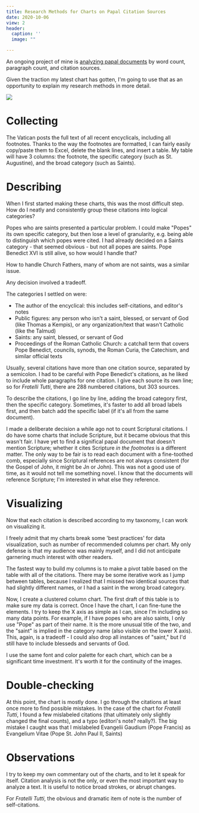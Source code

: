 ```yaml
---
title: Research Methods for Charts on Papal Citation Sources
date: 2020-10-06
view: 2
header:
  caption: ''
  image: ""

---
```


An ongoing project of mine is [analyzing papal documents](/papal-documents/) by word count, paragraph count, and citation sources. 

Given the traction my latest chart has gotten, I'm going to use that as an opportunity to explain my research methods in more detail. 

![](/uploads/PF_fratelliwithout.png)

# Collecting 

The Vatican posts the full text of all recent encyclicals, including all footnotes. Thanks to the way the footnotes are formatted, I can fairly easily copy/paste them to Excel, delete the blank lines, and insert a table. My table will have 3 columns: the footnote, the specific category (such as St. Augustine), and the broad category (such as Saints). 

# Describing 

When I first started making these charts, this was the most difficult step. How do I neatly and consistently group these citations into logical categories? 

Popes who are saints presented a particular problem. I could make "Popes" its own specific category, but then lose a level of granularity, e.g. being able to distinguish which popes were cited. I had already decided on a Saints category - that seemed obvious - but not all popes are saints. Pope Benedict XVI is still alive, so how would I handle that? 

How to handle Church Fathers, many of whom are not saints, was a similar issue. 

Any decision involved a tradeoff. 

The categories I settled on were: 

* The author of the encyclical: this includes self-citations, and editor's notes
* Public figures: any person who isn't a saint, blessed, or servant of God (like Thomas a Kempis), or any organization/text that wasn't Catholic (like the Talmud)
* Saints: any saint, blessed, or servant of God
* Proceedings of the Roman Catholic Church: a catchall term that covers Pope Benedict, councils, synods, the Roman Curia, the Catechism, and similar official texts

Usually, several citations have more than one citation source, separated by a semicolon. I had to be careful with Pope Benedict's citations, as he liked to include whole paragraphs for one citation. I give each source its own line; so for _Fratelli Tutti_, there are 288 numbered citations, but 303 sources.

To describe the citations, I go line by line, adding the broad category first, then the specific category. Sometimes, it's faster to add all broad labels first, and then batch add the specific label (if it's all from the same document). 

I made a deliberate decision a while ago not to count Scriptural citations. I do have some charts that include Scripture, but it became obvious that this wasn't fair. I have yet to find a significal papal document that doesn't mention Scripture; whether it cites Scripture _in the footnotes_ is a different matter. The only way to be fair is to read each document with a fine-toothed comb, especially since Scriptural references are not always consistent (for the Gospel of John, it might be Jn or John). This was not a good use of time, as it would not tell me something novel. I know that the documents will reference Scripture; I'm interested in what else they reference. 

# Visualizing

Now that each citation is described according to my taxonomy, I can work on visualizing it. 

I freely admit that my charts break some 'best practices' for data visualization, such as number of recommended columns per chart. My only defense is that my audience was mainly myself, and I did not anticipate garnering much interest with other readers. 

The fastest way to build my columns is to make a pivot table based on the table with all of the citations. There may be some iterative work as I jump between tables, because I realized that I missed two identical sources that had slightly different names, or I had a saint in the wrong broad category. 

Now, I create a clustered column chart. The first draft of this table is to make sure my data is correct. Once I have the chart, I can fine-tune the elements. I try to keep the X axis as simple as I can, since I'm including so many data points. For example, if I have popes who are also saints, I only use "Pope" as part of their name. It is the more unusual title of the two, and the "saint" is implied in the category name (also visible on the lower X axis). This, again, is a tradeoff - I could also drop all instances of "saint," but I'd still have to include blesseds and servants of God.

I use the same font and color palette for each chart, which can be a significant time investment. It's worth it for the continuity of the images. 

# Double-checking

At this point, the chart is mostly done. I go through the citations at least once more to find possible mistakes. In the case of the chart for _Fratelli Tutti_, I found a few mislabeled citations (that ultimately only slightly changed the final counts), and a typo (editori's note? really?). The big mistake I caught was that I mislabeled Evangelii Gaudium (Pope Francis) as Evangelium Vitae (Pope St. John Paul II, Saints)

# Observations

I try to keep my own commentary out of the charts, and to let it speak for itself. Citation analysis is not the only, or even the most important way to analyze a text. It is useful to notice broad strokes, or abrupt changes. 

For _Fratelli Tutti_, the obvious and dramatic item of note is the number of self-citations. 
